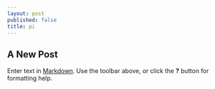 ```yaml
---
layout: post
published: false
title: pi
---
```

## A New Post

Enter text in [Markdown](http://daringfireball.net/projects/markdown/). Use the toolbar above, or click the **?** button for formatting help.
